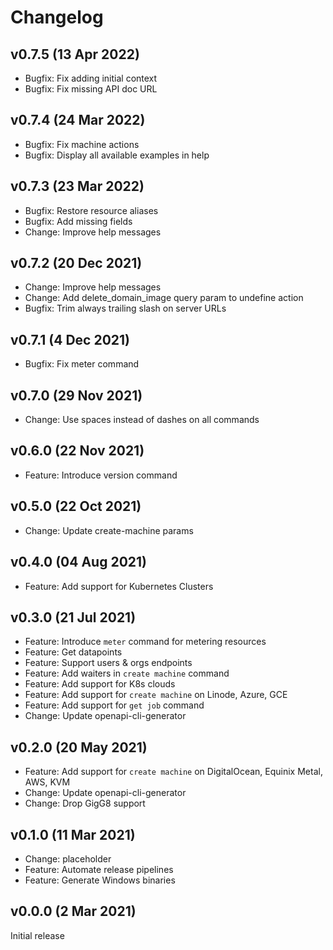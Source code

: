 # Changelog

## v0.7.5 (13 Apr 2022)

 - Bugfix: Fix adding initial context
 - Bugfix: Fix missing API doc URL
 
## v0.7.4 (24 Mar 2022)

 - Bugfix: Fix machine actions
 - Bugfix: Display all available examples in help
 
## v0.7.3 (23 Mar 2022)

 - Bugfix: Restore resource aliases
 - Bugfix: Add missing fields
 - Change: Improve help messages

## v0.7.2 (20 Dec 2021)

 - Change: Improve help messages
 - Change: Add delete_domain_image query param to undefine action
 - Bugfix: Trim always trailing slash on server URLs

## v0.7.1 (4 Dec 2021)

 - Bugfix: Fix meter command

## v0.7.0 (29 Nov 2021)

 - Change: Use spaces instead of dashes on all commands

## v0.6.0 (22 Nov 2021)

 - Feature: Introduce version command

## v0.5.0 (22 Oct 2021)

 - Change: Update create-machine params

## v0.4.0 (04 Aug 2021)

 - Feature: Add support for Kubernetes Clusters

## v0.3.0 (21 Jul 2021)

 - Feature: Introduce `meter` command for metering resources
 - Feature: Get datapoints
 - Feature: Support users & orgs endpoints
 - Feature: Add waiters in `create machine` command
 - Feature: Add support for K8s clouds
 - Feature: Add support for `create machine` on Linode, Azure, GCE
 - Feature: Add support for `get job` command
 - Change: Update openapi-cli-generator

## v0.2.0 (20 May 2021)

 - Feature: Add support for `create machine` on DigitalOcean, Equinix Metal, AWS, KVM
 - Change: Update openapi-cli-generator
 - Change: Drop GigG8 support

## v0.1.0 (11 Mar 2021)

 - Change: placeholder
 - Feature: Automate release pipelines
 - Feature: Generate Windows binaries

## v0.0.0 (2 Mar 2021)

Initial release
